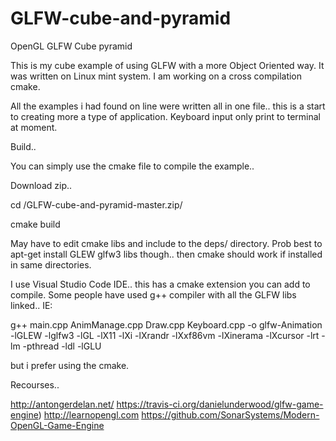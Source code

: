 # GLFW-cube-and-pyramid
OpenGL GLFW Cube pyramid 

This is my cube example of using GLFW with a more Object Oriented way. It was written on Linux mint system. I am working on a cross compilation cmake.

All the examples i had found on line were written all in one file.. this is a start to creating more a type of application. Keyboard input only print to terminal at moment.

Build..

You can simply use the cmake file to compile the example.. 

 Download zip..
 
 cd /GLFW-cube-and-pyramid-master.zip/
 
 cmake build

May have to edit cmake libs and include to the deps/ directory. Prob best to apt-get install GLEW glfw3 libs though.. then cmake should work if installed in same directories.

I use Visual Studio Code IDE.. this has a cmake extension you can add to compile. Some people have used g++ compiler with all the GLFW libs linked.. IE: 

g++ main.cpp AnimManage.cpp Draw.cpp Keyboard.cpp -o glfw-Animation -lGLEW -lglfw3 -lGL -lX11 -lXi -lXrandr -lXxf86vm -lXinerama -lXcursor -lrt -lm -pthread -ldl -lGLU

but i prefer using the cmake.

Recourses..

http://antongerdelan.net/
https://travis-ci.org/danielunderwood/glfw-game-engine)
http://learnopengl.com
https://github.com/SonarSystems/Modern-OpenGL-Game-Engine


